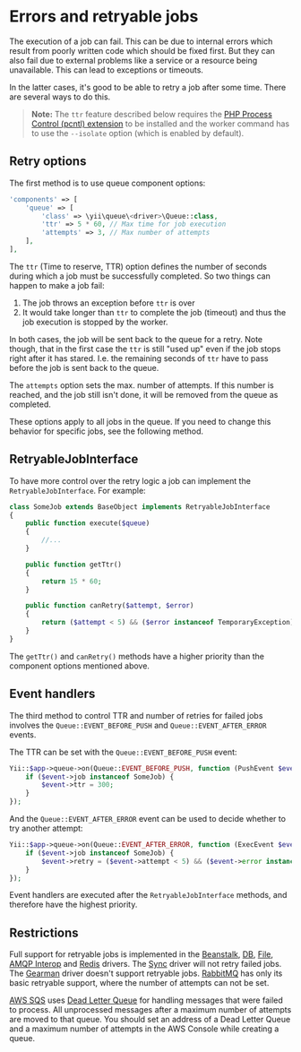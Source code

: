 Errors and retryable jobs
=========================

The execution of a job can fail. This can be due to internal errors which result from
poorly written code which should be fixed first. But they can also fail due to external
problems like a service or a resource being unavailable. This can lead to exceptions or
timeouts.

In the latter cases, it's good to be able to retry a job after some time. There are several ways to do this.

> **Note:** The `ttr` feature described below requires the
> [PHP Process Control (pcntl) extension](https://php.net/manual/en/book.pcntl.php) to be installed
> and the worker command has to use the `--isolate` option (which is enabled by default).

Retry options
-------------

The first method is to use queue component options:

```php
'components' => [
    'queue' => [
        'class' => \yii\queue\<driver>\Queue::class,
        'ttr' => 5 * 60, // Max time for job execution
        'attempts' => 3, // Max number of attempts
    ],
],
```

The `ttr` (Time to reserve, TTR) option defines the number of seconds during which a job must
be successfully completed. So two things can happen to make a job fail:

 1. The job throws an exception before `ttr` is over
 2. It would take longer than `ttr` to complete the job (timeout) and thus the
 job execution is stopped by the worker.

In both cases, the job will be sent back to the queue for a retry. Note though,
that in the first case the `ttr` is still "used up" even if the job stops right
after it has stared. I.e. the remaining seconds of `ttr` have to pass before the
job is sent back to the queue.

The `attempts` option sets the max. number of attempts. If this number is
reached, and the job still isn't done, it will be removed from the queue as completed.

These options apply to all jobs in the queue. If you need to change this behavior for specific
jobs, see the following method.

RetryableJobInterface
---------------------

To have more control over the retry logic a job can implement the `RetryableJobInterface`.
For example:

```php
class SomeJob extends BaseObject implements RetryableJobInterface
{
    public function execute($queue)
    {
        //...
    }

    public function getTtr()
    {
        return 15 * 60;
    }

    public function canRetry($attempt, $error)
    {
        return ($attempt < 5) && ($error instanceof TemporaryException);
    }
}
```

The `getTtr()` and `canRetry()` methods have a higher priority than the component options mentioned above.

Event handlers
--------------

The third method to control TTR and number of retries for failed jobs involves the
`Queue::EVENT_BEFORE_PUSH` and `Queue::EVENT_AFTER_ERROR` events.

The TTR can be set with the `Queue::EVENT_BEFORE_PUSH` event:

```php
Yii::$app->queue->on(Queue::EVENT_BEFORE_PUSH, function (PushEvent $event) {
    if ($event->job instanceof SomeJob) {
        $event->ttr = 300;
    }
});
```

And the `Queue::EVENT_AFTER_ERROR` event can be used to decide whether to try another attempt:

```php
Yii::$app->queue->on(Queue::EVENT_AFTER_ERROR, function (ExecEvent $event) {
    if ($event->job instanceof SomeJob) {
        $event->retry = ($event->attempt < 5) && ($event->error instanceof TemporaryException);
    }
});
```

Event handlers are executed after the `RetryableJobInterface` methods, and therefore have the highest
priority.

Restrictions
------------

Full support for retryable jobs is implemented in the [Beanstalk], [DB], [File], [AMQP Interop] and [Redis] drivers.
The [Sync] driver will not retry failed jobs. The [Gearman] driver doesn't support retryable jobs.
[RabbitMQ] has only its basic retryable support, where the number of attempts can not be set.

[AWS SQS] uses [Dead Letter Queue] for handling messages that were failed to process.
All unprocessed messages after a maximum number of attempts are moved to that queue.
You should set an address of a Dead Letter Queue and a maximum number of attempts in the AWS Console while creating a queue.

[Beanstalk]: driver-beanstalk.md
[DB]: driver-db.md
[File]: driver-file.md
[Redis]: driver-redis.md
[Sync]: driver-sync.md
[Gearman]: driver-gearman.md
[RabbitMQ]: driver-amqp.md
[AMQP Interop]: driver-amqp-interop.md
[AWS SQS]: driver-sqs.md
[Dead Letter Queue]: https://docs.aws.amazon.com/AWSSimpleQueueService/latest/SQSDeveloperGuide/sqs-dead-letter-queues.html
